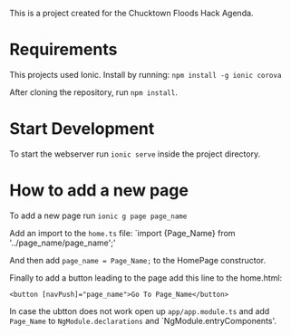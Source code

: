 This is a project created for the Chucktown Floods Hack Agenda.

# Requirements

This projects used Ionic.
Install by running:
`npm install -g ionic corova`

After cloning the repository, run `npm install`.

# Start Development

To start the webserver run `ionic serve` inside the project directory.

# How to add a new page

To add a new page run `ionic g page page_name`

Add an import to the `home.ts` file:
`import {Page_Name} from '../page_name/page_name';'

And then add `page_name = Page_Name;` to the HomePage constructor.

Finally to add a button leading to the page add this line to the home.html:

`<button [navPush]="page_name">Go To Page_Name</button>`

In case the ubtton does not work open up `app/app.module.ts` and add
`Page_Name` to `NgModule.declarations` and `NgModule.entryComponents'.
